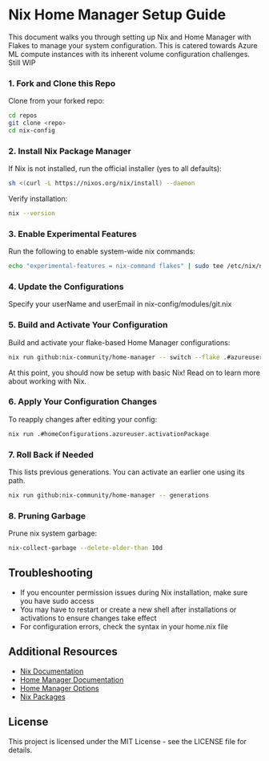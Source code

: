 # Nix Home Manager Setup Guide

This document walks you through setting up Nix and Home Manager with Flakes to manage your system configuration. This is catered towards Azure ML compute instances with its inherent volume configuration challenges. Still WIP


### 1. Fork and Clone this Repo

Clone from your forked repo:

```bash
cd repos
git clone <repo>
cd nix-config
```

### 2. Install Nix Package Manager

If Nix is not installed, run the official installer (yes to all defaults):

```bash
sh <(curl -L https://nixos.org/nix/install) --daemon
```

Verify installation:

```bash
nix --version
```

### 3. Enable Experimental Features

Run the following to enable system-wide nix commands:

```bash
echo "experimental-features = nix-command flakes" | sudo tee /etc/nix/nix.conf
```

### 4. Update the Configurations

Specify your userName and userEmail in nix-config/modules/git.nix

### 5. Build and Activate Your Configuration

Build and activate your flake-based Home Manager configurations:

```bash
nix run github:nix-community/home-manager -- switch --flake .#azureuser -b backup
```

At this point, you should now be setup with basic Nix! Read on to learn more about working with Nix. 

### 6. Apply Your Configuration Changes 

To reapply changes after editing your config: 

```bash
nix run .#homeConfigurations.azureuser.activationPackage
```

### 7. Roll Back if Needed

This lists previous generations. You can activate an earlier one using its path.

```bash
nix run github:nix-community/home-manager -- generations
```

### 8. Pruning Garbage 

Prune nix system garbage:

```bash
nix-collect-garbage --delete-older-than 10d
```

## Troubleshooting

- If you encounter permission issues during Nix installation, make sure you have sudo access
- You may have to restart or create a new shell after installations or activations to 
    ensure changes take effect
- For configuration errors, check the syntax in your home.nix file

## Additional Resources

- [Nix Documentation](https://nixos.org/manual/nix/stable/)
- [Home Manager Documentation](https://nix-community.github.io/home-manager/)
- [Home Manager Options](https://nix-community.github.io/home-manager/options.html)
- [Nix Packages](https://search.nixos.org/packages)

## License

This project is licensed under the MIT License - see the LICENSE file for details.
